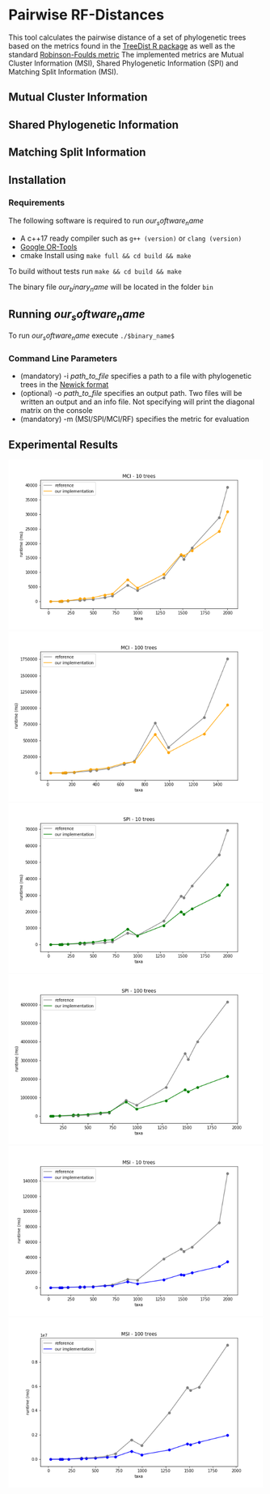 # Pairwise RF-Distances
This tool calculates the pairwise distance of a set of phylogenetic trees based on the metrics found in the [TreeDist R package](https://github.com/ms609/TreeDist/tree/2.0.3) as well as the standard [Robinson-Foulds metric](https://www.sciencedirect.com/science/article/abs/pii/0025556481900432?via%3Dihub)
The implemented metrics are Mutual Cluster Information (MSI), Shared Phylogenetic Information (SPI) and Matching Split Information (MSI).
## Mutual Cluster Information
## Shared Phylogenetic Information
## Matching Split Information
## Installation 
### Requirements
The following software is required to run $our_software_name$
- A c++17 ready compiler such as `g++ (version)` or `clang (version)`
- [Google OR-Tools](https://developers.google.com/optimization/install/cpp) 
- cmake
Install using `make full && cd build && make` 

To build without tests run `make && cd build && make`

The binary file $our_binary_name$ will be located in the folder `bin`

## Running $our_software_name$
 To run $our_software_name$ execute `./$binary_name$ `
 
### Command Line Parameters
- (mandatory) -i *path_to_file* specifies a path to a file with phylogenetic trees in the [Newick format](https://en.wikipedia.org/wiki/Newick_format)
- (optional) -o *path_to_file* specifies an output path. Two files will be written an output and an info file. Not specifying will print the diagonal matrix on the console
- (mandatory) -m (MSI/SPI/MCI/RF) specifies the metric for evaluation

## Experimental Results
![Alt text](https://github.com/Robin-Andre/bioinformatics/blob/main/practical-2021/plots_python/output/reference_comparisonMCI_10_trees.png "MCI")
![Alt text](https://github.com/Robin-Andre/bioinformatics/blob/main/practical-2021/plots_python/output/reference_comparisonMCI_100_trees.png "MCI")
![Alt text](https://github.com/Robin-Andre/bioinformatics/blob/main/practical-2021/plots_python/output/reference_comparisonSPI_10_trees.png "SPI")
![Alt text](https://github.com/Robin-Andre/bioinformatics/blob/main/practical-2021/plots_python/output/reference_comparisonSPI_100_trees.png "SPI")
![Alt text](https://github.com/Robin-Andre/bioinformatics/blob/main/practical-2021/plots_python/output/reference_comparisonMSI_10_trees.png "MSI")
![Alt text](https://github.com/Robin-Andre/bioinformatics/blob/main/practical-2021/plots_python/output/reference_comparisonMSI_100_trees.png "MSI")
